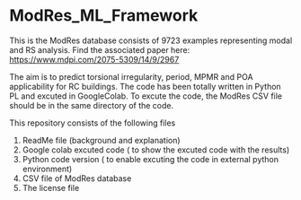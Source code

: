 # ModRes_ML_Framework
This is the ModRes database consists of 9723 examples representing modal and RS analysis.
Find the associated paper here: https://www.mdpi.com/2075-5309/14/9/2967

The aim is to predict torsional irregularity, period, MPMR and POA applicability for RC buildings.
The code has been totally written in Python PL and excuted in GoogleColab.
To excute the code, the ModRes CSV file should be in the same directory of the code.

This repository consists of the following files
1. ReadMe file (background and explanation)
2. Google colab excuted code ( to show the excuted code with the results)
3. Python code version ( to enable excuting the code in external python environment)
4. CSV file of ModRes database
5. The license file
